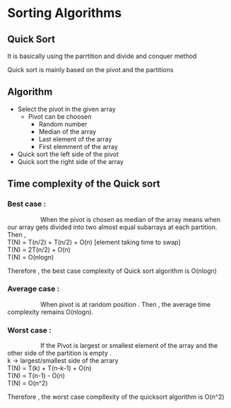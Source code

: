 # Sorting Algorithms 

## Quick Sort 

It is basically using the parrtition and divide and conquer method 

Quick sort is mainly based on the pivot and the partitions 

Algorithm 
-
- Select the pivot in the given array 
    - Pivot can be choosen 
       - Random number 
       - Median of the array
       - Last element of the array 
       - First elemment of the array 
- Quick sort the left side of the pivot 
- Quick sort the right side of the array

Time complexity of the Quick sort 
- 
### Best case : <br>
 &nbsp;&nbsp;&nbsp;&nbsp;&nbsp;&nbsp;&nbsp;&nbsp;&nbsp;&nbsp;&nbsp;&nbsp;&nbsp;&nbsp;&nbsp;&nbsp;&nbsp;&nbsp; When the pivot is chosen as median of the array means when our array gets divided into two almost equal subarrays at each partition.
 Then , <br>T(N) = T(n/2) + T(n/2) + O(n) [element taking time to swap]<br>
T(N) = 2T(n/2) + O(n) <br>
T(N) = O(nlogn)

Therefore , the best case complexity of Quick sort algorithm is O(nlogn)

### Average case : <br>
&nbsp;&nbsp;&nbsp;&nbsp;&nbsp;&nbsp;&nbsp;&nbsp;&nbsp;&nbsp;&nbsp;&nbsp;&nbsp;&nbsp;&nbsp;&nbsp;&nbsp;&nbsp;
When pivot is at random position . Then , 
the average time complexity remains O(nlogn).

### Worst case : <br>
&nbsp;&nbsp;&nbsp;&nbsp;&nbsp;&nbsp;&nbsp;&nbsp;&nbsp;&nbsp;&nbsp;&nbsp;&nbsp;&nbsp;&nbsp;&nbsp;&nbsp;&nbsp;
If the Pivot is largest or smallest element of the array and the other side of the partition is empty . <br>
k -> largest/smallest side of the arrary <br>
T(N) = T(k) + T(n-k-1) + O(n) <br>
T(N) = T(n-1) - O(n) <br>
T(N) = O(n^2)

Therefore , the worst case compllexity of the quicksort algorithm is O(n^2)